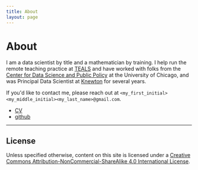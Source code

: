 ```yaml
---
title: About
layout: page
---
```


# About

I am a data scientist by title and a mathematician by training. I help run the remote teaching practice at [TEALS](http://www.tealsk12.org/) and have worked with folks from the [Center for Data Science and Public Policy](http://dsapp.uchicago.edu) at the University of Chicago, and was Principal Data Scientist at [Knewton](http://www.knewton.com/) for several years.

If you'd like to contact me, please reach out at `<my_first_initial><my_middle_initial><my_last_name>@gmail.com`.

<ul>
	<li><a href="/about/CV.pdf">CV</a></li>
	<li><a href="https://github.com/khwilson" target="_blank">github</a></li>
</ul>


-----

## License

Unless specified otherwise, content on this site is licensed under a
[Creative Commons Attribution-NonCommercial-ShareAlike 4.0 International License](http://creativecommons.org/licenses/by-nc-sa/4.0/).

